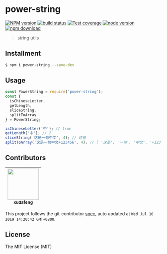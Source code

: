 # power-string

[![NPM version][npm-image]][npm-url]
[![build status][travis-image]][travis-url]
[![Test coverage][coveralls-image]][coveralls-url]
[![node version][node-image]][node-url]
[![npm download][download-image]][download-url]

[npm-image]: https://img.shields.io/npm/v/power-string.svg?style=flat-square
[npm-url]: https://npmjs.org/package/power-string
[travis-image]: https://img.shields.io/travis/xudafeng/power-string.svg?style=flat-square
[travis-url]: https://travis-ci.org/xudafeng/power-string
[coveralls-image]: https://img.shields.io/coveralls/xudafeng/power-string.svg?style=flat-square
[coveralls-url]: https://coveralls.io/r/xudafeng/power-string?branch=master
[node-image]: https://img.shields.io/badge/node.js-%3E=_8-green.svg?style=flat-square
[node-url]: http://nodejs.org/download/
[download-image]: https://img.shields.io/npm/dm/power-string.svg?style=flat-square
[download-url]: https://npmjs.org/package/power-string

> string utils

## Installment

```bash
$ npm i power-string --save-dev
```

## Usage

```javascript
const PowerString = require('power-string');
const {
  isChineseLetter,
  getLength,
  sliceString,
  splitToArray
} = PowerString;

isChineseLetter('中'); // true
getLength('中'); // 2
sliceString('这是一句中文', 4); // 这是
splitToArray('这是一句中文+123456', 4); // [ '这是', '一句', '中文', '+123', '456' ]
```

<!-- GITCONTRIBUTOR_START -->

## Contributors

|[<img src="https://avatars1.githubusercontent.com/u/1011681?v=4" width="100px;"/><br/><sub><b>xudafeng</b></sub>](https://github.com/xudafeng)<br/>|
| :---: |


This project follows the git-contributor [spec](https://github.com/xudafeng/git-contributor), auto updated at `Wed Jul 10 2019 14:20:42 GMT+0800`.

<!-- GITCONTRIBUTOR_END -->

## License

The MIT License (MIT)

